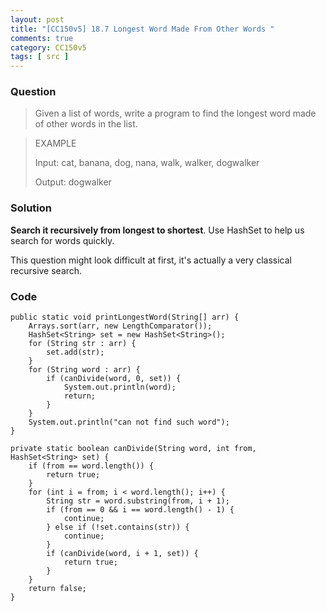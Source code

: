 ```yaml
---
layout: post
title: "[CC150v5] 18.7 Longest Word Made From Other Words "
comments: true
category: CC150v5
tags: [ src ]
---
```


### Question

> Given a list of words, write a program to find the longest word made of other words in the list.

> EXAMPLE
>
> Input: cat, banana, dog, nana, walk, walker, dogwalker
>
> Output: dogwalker

### Solution

__Search it recursively from longest to shortest__. Use HashSet to help us search for words quickly. 

This question might look difficult at first, it's actually a very classical recursive search. 

### Code

	public static void printLongestWord(String[] arr) {
		Arrays.sort(arr, new LengthComparator());
		HashSet<String> set = new HashSet<String>();
		for (String str : arr) {
			set.add(str);
		}
		for (String word : arr) {
			if (canDivide(word, 0, set)) {
				System.out.println(word);
				return;
			}
		}
		System.out.println("can not find such word");
	}

	private static boolean canDivide(String word, int from, HashSet<String> set) {
		if (from == word.length()) {
			return true;
		}
		for (int i = from; i < word.length(); i++) {
			String str = word.substring(from, i + 1);
			if (from == 0 && i == word.length() - 1) {
				continue;
			} else if (!set.contains(str)) {
				continue;
			}
			if (canDivide(word, i + 1, set)) {
				return true;
			}
		}
		return false;
	}
